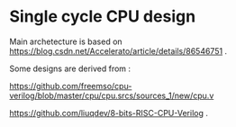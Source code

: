 # Single cycle CPU design

 Main archetecture is based on https://blog.csdn.net/Accelerato/article/details/86546751 .

 Some designs are derived from :
 
 https://github.com/freemso/cpu-verilog/blob/master/cpu/cpu.srcs/sources_1/new/cpu.v 
 
 https://github.com/liuqdev/8-bits-RISC-CPU-Verilog . 
